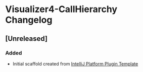 <!-- Keep a Changelog guide -> https://keepachangelog.com -->

# Visualizer4-CallHierarchy Changelog

## [Unreleased]
### Added
- Initial scaffold created from [IntelliJ Platform Plugin Template](https://github.com/JetBrains/intellij-platform-plugin-template)
